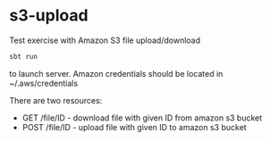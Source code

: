 # s3-upload
Test exercise with Amazon S3 file upload/download

```scala
sbt run
```
to launch server. 
Amazon credentials should be located in ~/.aws/credentials

There are two resources:
* GET /file/ID - download file with given ID from amazon s3 bucket 
* POST /file/ID - upload file with given ID to amazon s3 bucket
